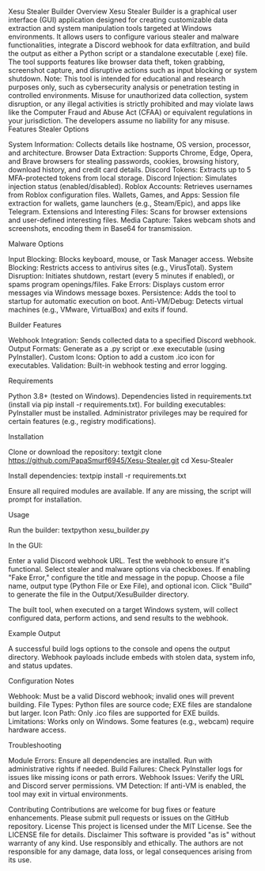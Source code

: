 Xesu Stealer Builder
Overview
Xesu Stealer Builder is a graphical user interface (GUI) application designed for creating customizable data extraction and system manipulation tools targeted at Windows environments. It allows users to configure various stealer and malware functionalities, integrate a Discord webhook for data exfiltration, and build the output as either a Python script or a standalone executable (.exe) file. The tool supports features like browser data theft, token grabbing, screenshot capture, and disruptive actions such as input blocking or system shutdown.
Note: This tool is intended for educational and research purposes only, such as cybersecurity analysis or penetration testing in controlled environments. Misuse for unauthorized data collection, system disruption, or any illegal activities is strictly prohibited and may violate laws like the Computer Fraud and Abuse Act (CFAA) or equivalent regulations in your jurisdiction. The developers assume no liability for any misuse.
Features
Stealer Options

System Information: Collects details like hostname, OS version, processor, and architecture.
Browser Data Extraction: Supports Chrome, Edge, Opera, and Brave browsers for stealing passwords, cookies, browsing history, download history, and credit card details.
Discord Tokens: Extracts up to 5 MFA-protected tokens from local storage.
Discord Injection: Simulates injection status (enabled/disabled).
Roblox Accounts: Retrieves usernames from Roblox configuration files.
Wallets, Games, and Apps: Session file extraction for wallets, game launchers (e.g., Steam/Epic), and apps like Telegram.
Extensions and Interesting Files: Scans for browser extensions and user-defined interesting files.
Media Capture: Takes webcam shots and screenshots, encoding them in Base64 for transmission.

Malware Options

Input Blocking: Blocks keyboard, mouse, or Task Manager access.
Website Blocking: Restricts access to antivirus sites (e.g., VirusTotal).
System Disruption: Initiates shutdown, restart (every 5 minutes if enabled), or spams program openings/files.
Fake Errors: Displays custom error messages via Windows message boxes.
Persistence: Adds the tool to startup for automatic execution on boot.
Anti-VM/Debug: Detects virtual machines (e.g., VMware, VirtualBox) and exits if found.

Builder Features

Webhook Integration: Sends collected data to a specified Discord webhook.
Output Formats: Generate as a .py script or .exe executable (using PyInstaller).
Custom Icons: Option to add a custom .ico icon for executables.
Validation: Built-in webhook testing and error logging.

Requirements

Python 3.8+ (tested on Windows).
Dependencies listed in requirements.txt (install via pip install -r requirements.txt).
For building executables: PyInstaller must be installed.
Administrator privileges may be required for certain features (e.g., registry modifications).

Installation

Clone or download the repository:
textgit clone https://github.com/PapaSmurf6945/Xesu-Stealer.git
cd Xesu-Stealer

Install dependencies:
textpip install -r requirements.txt

Ensure all required modules are available. If any are missing, the script will prompt for installation.

Usage

Run the builder:
textpython xesu_builder.py

In the GUI:

Enter a valid Discord webhook URL.
Test the webhook to ensure it's functional.
Select stealer and malware options via checkboxes.
If enabling "Fake Error," configure the title and message in the popup.
Choose a file name, output type (Python File or Exe File), and optional icon.
Click "Build" to generate the file in the Output/XesuBuilder directory.


The built tool, when executed on a target Windows system, will collect configured data, perform actions, and send results to the webhook.

Example Output

A successful build logs options to the console and opens the output directory.
Webhook payloads include embeds with stolen data, system info, and status updates.

Configuration Notes

Webhook: Must be a valid Discord webhook; invalid ones will prevent building.
File Types: Python files are source code; EXE files are standalone but larger.
Icon Path: Only .ico files are supported for EXE builds.
Limitations: Works only on Windows. Some features (e.g., webcam) require hardware access.

Troubleshooting

Module Errors: Ensure all dependencies are installed. Run with administrative rights if needed.
Build Failures: Check PyInstaller logs for issues like missing icons or path errors.
Webhook Issues: Verify the URL and Discord server permissions.
VM Detection: If anti-VM is enabled, the tool may exit in virtual environments.

Contributing
Contributions are welcome for bug fixes or feature enhancements. Please submit pull requests or issues on the GitHub repository.
License
This project is licensed under the MIT License. See the LICENSE file for details.
Disclaimer
This software is provided "as is" without warranty of any kind. Use responsibly and ethically. The authors are not responsible for any damage, data loss, or legal consequences arising from its use.
